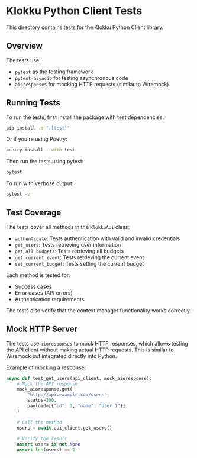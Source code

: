# Klokku Python Client Tests

This directory contains tests for the Klokku Python Client library.

## Overview

The tests use:
- `pytest` as the testing framework
- `pytest-asyncio` for testing asynchronous code
- `aioresponses` for mocking HTTP requests (similar to Wiremock)

## Running Tests

To run the tests, first install the package with test dependencies:

```bash
pip install -e ".[test]"
```

Or if you're using Poetry:

```bash
poetry install --with test
```

Then run the tests using pytest:

```bash
pytest
```

To run with verbose output:

```bash
pytest -v
```

## Test Coverage

The tests cover all methods in the `KlokkuApi` class:

- `authenticate`: Tests authentication with valid and invalid credentials
- `get_users`: Tests retrieving user information
- `get_all_budgets`: Tests retrieving all budgets
- `get_current_event`: Tests retrieving the current event
- `set_current_budget`: Tests setting the current budget

Each method is tested for:
- Success cases
- Error cases (API errors)
- Authentication requirements

The tests also verify that the context manager functionality works correctly.

## Mock HTTP Server

The tests use `aioresponses` to mock HTTP responses, which allows testing the API client without making actual HTTP requests. This is similar to Wiremock but integrated directly into Python.

Example of mocking a response:

```python
async def test_get_users(api_client, mock_aioresponse):
    # Mock the API response
    mock_aioresponse.get(
        "http://api.example.com/users",
        status=200,
        payload=[{"id": 1, "name": "User 1"}]
    )
    
    # Call the method
    users = await api_client.get_users()
    
    # Verify the result
    assert users is not None
    assert len(users) == 1
```